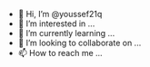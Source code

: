 - 👋 Hi, I’m @youssef21q
- 👀 I’m interested in ...
- 🌱 I’m currently learning ...
- 💞️ I’m looking to collaborate on ...
- 📫 How to reach me ...

<!---
youssef21q/youssef21q is a ✨ special ✨ repository because its `README.md` (this file) appears on your GitHub profile.
You can click the Preview link to take a look at your changes.
--->

